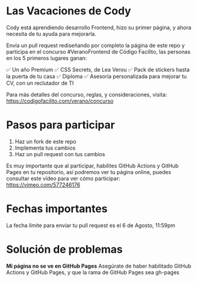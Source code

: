 # Las Vacaciones de Cody
Cody está aprendiendo desarrollo Frontend, hizo su primer página, y ahora necesita de tu ayuda para mejorarla.

Envía un pull request rediseñando por completo la página de este repo y participa en el concurso #VeranoFrontend de Código Facilito, las personas en los 5 primeros lugares ganan:

✅ Un año Premium
✅ CSS Secrets, de Lea Verou
✅ Pack de stickers hasta la puerta de tu casa
✅ Diploma
✅ Asesoría personalizada para mejorar tu CV, con un reclutador de TI

Para más detalles del concurso, reglas, y consideraciones, visita: https://codigofacilito.com/verano/concurso


# Pasos para participar

1. Haz un fork de este repo
2. Implementa tus cambios
3. Haz un pull request con tus cambios

Es muy importante que al participar, habilites GitHub Actions y GitHub Pages en tu repositorio, así podremos ver tu página online, puedes consultar este vídeo para ver cómo participar: https://vimeo.com/577246176

# Fechas importantes
La fecha límite para enviar tu pull request es el 6 de Agosto, 11:59pm

# Solución de problemas

**Mi página no se ve en GitHub Pages**
Asegúrate de haber habilitado GitHub Actions y GitHub Pages, y que la rama de GitHub Pages sea gh-pages
